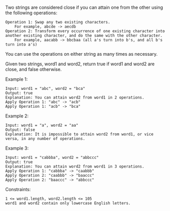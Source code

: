 Two strings are considered close if you can attain one from the other using the following operations:

    Operation 1: Swap any two existing characters.
        For example, abcde -> aecdb
    Operation 2: Transform every occurrence of one existing character into another existing character, and do the same with the other character.
        For example, aacabb -> bbcbaa (all a's turn into b's, and all b's turn into a's)

You can use the operations on either string as many times as necessary.

Given two strings, word1 and word2, return true if word1 and word2 are close, and false otherwise.

Example 1:

    Input: word1 = "abc", word2 = "bca"
    Output: true
    Explanation: You can attain word2 from word1 in 2 operations.
    Apply Operation 1: "abc" -> "acb"
    Apply Operation 1: "acb" -> "bca"

Example 2:

    Input: word1 = "a", word2 = "aa"
    Output: false
    Explanation: It is impossible to attain word2 from word1, or vice versa, in any number of operations.

Example 3:

    Input: word1 = "cabbba", word2 = "abbccc"
    Output: true
    Explanation: You can attain word2 from word1 in 3 operations.
    Apply Operation 1: "cabbba" -> "caabbb"
    Apply Operation 2: "caabbb" -> "baaccc"
    Apply Operation 2: "baaccc" -> "abbccc"

Constraints:

    1 <= word1.length, word2.length <= 105
    word1 and word2 contain only lowercase English letters.
